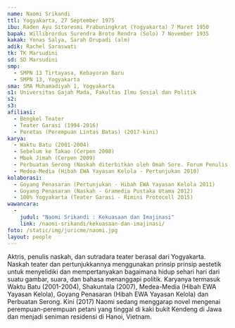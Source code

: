 ```yaml
---
name: Naomi Srikandi
ttl: Yogyakarta, 27 September 1975
ibu: Raden Ayu Sitoresmi Prabuningkrat (Yogyakarta) 7 Maret 1950
bapak: Willibrordus Surendra Broto Rendra (Solo) 7 November 1935
kakak: Yonas Salya, Sarah Drupadi (alm)
adik: Rachel Saraswati
tk: TK Marsudini
sd: SD Marsudini
smp:
  - SMPN 13 Tirtayasa, Kebayoran Baru
  - SMPN 13, Yogyakarta
sma: SMA Muhamadiyah 1, Yogyakarta
s1: Universitas Gajah Mada, Fakultas Ilmu Sosial dan Politik
s2:
s3:
afiliasi:
  - Bengkel Teater
  - Teater Garasi (1994-2016)
  - Peretas (Perempuan Lintas Batas) (2017-kini)
karya:
  - Waktu Batu (2001-2004)
  - Sebelum ke Takao (Cerpen 2008)
  - Mbok Jimah (Cerpen 2009)
  - Perbuatan Serong (Naskah diterbitkan oleh Omah Sore. Forum Penulis Naskah Lakon, dan Teater Garasi 2011)
  - Medea-Media (Hibah EWA Yayasan Kelola - Pertunjukan 2010)
kolaborasi:
  - Goyang Penasaran (Pertunjukan - Hibah EWA Yayasan Kelola 2011)
  - Goyang Penasaran (Naskah - Gramedia Pustaka Utama 2012)
  - 100% Yogyakarta (Teater Garasi - Rimini Protocoll 2015)
wawancara:
  -
    judul: "Naomi Srikandi : Kekuasaan dan Imajinasi"
    link: /naomi-srikandi/kekuasaan-dan-imajinasi/
foto: /static/img/juricme/naomi.jpg
layout: people
---
```


Aktris, penulis naskah, dan sutradara teater berasal dari Yogyakarta. Naskah teater dan pertunjukkannya menggunakan prinsip prinsip aestetik untuk menyelidiki dan mempertanyakan bagaimana hidup sehari hari dari suatu gambar, suara, dan bahasa menanggapi politik. Karyanya termasuk Waktu Batu (2001-2004), Shakuntala (2007), Medea-Media (Hibah EWA Yayasan Kelola), Goyang Penasaran (Hibah EWA Yayasan Kelola) dan Perbuatan Serong. Kini (2017) Naomi sedang menggarap novel mengenai perempuan-perempuan petani yang tinggal di kaki bukit Kendeng di Jawa dan menjadi seniman residensi di Hanoi, Vietnam.
